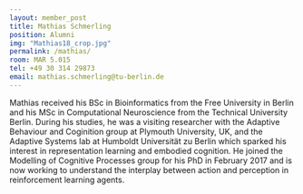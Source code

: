 ```yaml
---
layout: member_post
title: Mathias Schmerling
position: Alumni
img: "Mathias18_crop.jpg"
permalink: /mathias/
room: MAR 5.015
tel: +49 30 314 29873
email: mathias.schmerling@tu-berlin.de
---
```

Mathias received his BSc in Bioinformatics from the Free University in Berlin and his MSc in Computational Neuroscience from the Technical University Berlin. During his studies, he was a visiting researcher with the Adaptive Behaviour and Coginition group at Plymouth University, UK, and the Adaptive Systems lab at Humboldt Universität zu Berlin which sparked his interest in representation learning and embodied cognition. He joined the Modelling of Cognitive Processes group for his PhD in February 2017 and is now working to understand the interplay between action and perception in reinforcement learning agents.
